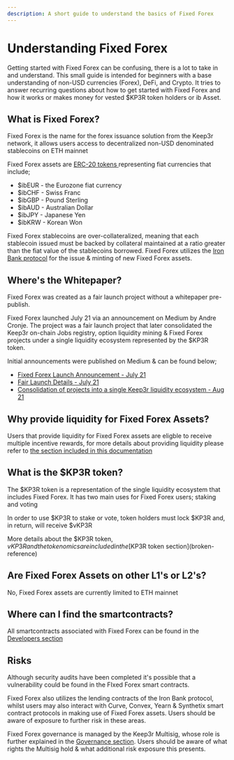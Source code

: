 ```yaml
---
description: A short guide to understand the basics of Fixed Forex
---
```


# Understanding Fixed Forex

Getting started with Fixed Forex can be confusing, there is a lot to take in and understand. This small guide is intended for beginners with a base understanding of non-USD currencies (Forex), DeFi, and Crypto. It tries to answer recurring questions about how to get started with Fixed Forex and how it works or makes money for vested $KP3R token holders or ib Asset.

## What is Fixed Forex?

Fixed Forex is the name for the forex issuance solution from the Keep3r network, it allows users access to decentralized non-USD denominated stablecoins on ETH mainnet&#x20;

Fixed Forex assets are [ERC-20 tokens ](https://ethereum.org/en/developers/docs/standards/tokens/erc-20/)representing fiat currencies that include;

* $ibEUR - the Eurozone fiat currency
* $ibCHF - Swiss Franc
* $ibGBP - Pound Sterling
* $ibAUD - Australian Dollar
* $ibJPY - Japanese Yen
* $ibKRW - Korean Won

Fixed Forex stablecoins are over-collateralized, meaning that each stablecoin issued must be backed by collateral maintained at a ratio greater than the fiat value of the stablecoins borrowed. Fixed Forex utilizes the [Iron Bank protocol](https://app.ib.xyz/markets/Ethereum) for the issue & minting of new Fixed Forex assets.

## Where's the Whitepaper?

Fixed Forex was created as a fair launch project without a whitepaper pre-publish.

Fixed Forex launched July 21 via an announcement on Medium by Andre Cronje. The project was a fair launch project that later consolidated the Keep3r on-chain Jobs registry, option liquidity mining & Fixed Forex projects under a single liquidity ecosystem represented by the $KP3R token.

Initial announcements were published on Medium & can be found below;

* [Fixed Forex Launch Announcement - July 21](https://andrecronje.medium.com/introducing-fixed-forex-usd-eur-zar-ypy-cny-etc-e668b931a884)
* [Fair Launch Details - July 21](https://andrecronje.medium.com/fair-launches-decentralized-collaboration-and-fixed-forex-ab327a2e4fc4)
* [Consolidation of projects into a single Keep3r liquidity ecosystem - Aug 21](https://andrecronje.medium.com/keep3r-expansion-and-consolidation-6b7d1d7ca30e)

## Why provide liquidity for Fixed Forex Assets?

Users that provide liquidity for Fixed Forex assets are eligble to receive multiple incentive rewards, for more details about providing liquidity please refer to [the section included in this documentation](understanding-fixed-forex.md#why-provide-liquidity-for-ib-assets)

## What is the $KP3R token?

The $KP3R token is a representation of the single liquidity ecosystem that includes Fixed Forex. It has two main uses for Fixed Forex users; staking and voting

In order to use $KP3R to stake or vote, token holders must lock $KP3R and, in return, will receive $vKP3R

More details about the $KP3R token, $vKP3R and the tokenomics are included in the [$KP3R token section](broken-reference)

## Are Fixed Forex Assets on other L1's or L2's?

No, Fixed Forex assets are currently limited to ETH mainnet

## Where can I find the smartcontracts?

All smartcontracts associated with Fixed Forex can be found in the [Developers section](broken-reference)

## Risks

Although security audits have been completed it's possible that a vulnerability could be found in the FIxed Forex smart contracts.

Fixed Forex also utilizes the lending contracts of the Iron Bank protocol, whilst users may also interact with Curve, Convex, Yearn & Synthetix smart contract protocols in making use of Fixed Forex assets. Users should be aware of exposure to further risk in these areas.

Fixed Forex governance is managed by the Keep3r Multisig, whose role is further explained in the [Governance section](broken-reference). Users should be aware of what rights the Multisig hold & what additional risk exposure this presents.
